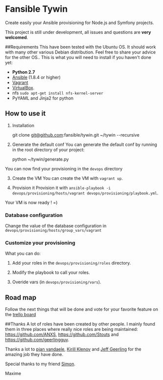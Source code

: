 # Fansible Tywin
Create easily your Ansible provisioning for Node.js and Symfony projects.

This project is still under development, all issues and questions are **very welcomed**.

##Requirements
This have been tested with the Ubuntu OS. It should work with many other various Debian distribution. Feel free to share your advice for the other OS..
This is what you will need to install if you haven't done yet:

* **Python 2.7**
* [Ansible](http://docs.ansible.com/intro_installation.html) (1.8.4 or higher)
* [Vagrant](http://www.vagrantup.com/downloads.html)
* [VirtualBox](https://www.virtualbox.org/wiki/Downloads).
* nfs `sudo apt-get install nfs-kernel-server`
* PyYAML and Jinja2 for python

## How to use it

1) Installation

    git clone git@github.com:fansible/tywin.git ~/tywin --recursive

2) Generate the default conf
You can generate the default conf by running in the root directory of your project:

    python ~/tywin/generate.py

You can now find your provisioning in the `devops` directory

3) Create the VM
You can create the VM with `vagrant up`.

4) Provision it
Provision it with `ansible-playbook -i devops/provisioning/hosts/vagrant devops/provisioning/playbook.yml`.

Your VM is now ready ! =)

### Database configuration
Change the value of the database configuration in `devops/provisioning/hosts/group_vars/vagrant`

### Customize your provisioning
What you can do:

1) Add your roles in the `devops/provisioning/roles` directory.

2) Modify the playbook to call your roles.

3) Overide vars (in `devops/provisioning/vars`).

## Road map
Follow the next things that will be done and vote for your favorite feature on the [trello board](https://trello.com/b/IlQopRrK/fansible-tywin)

##Thanks
A lot of roles have been created by other people.
I mainly found them in three places where really nice roles are being maintained:
https://github.com/ANXS, https://github.com/Stouts and https://github.com/geerlingguy.

Thanks a lot to [pjan vandaele](https://twitter.com/pjan),
[Kirill Klenov](https://github.com/klen) and [Jeff Geerling](http://jeffgeerling.com/)
for the amazing job they have done.

Special thanks to my friend [Simon](http://sconstans.fr/).

Maxime
